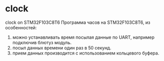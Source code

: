 # clock
clock on STM32F103C8T6
Программа часов на STM32F103C8T6, из особенностей:
1. можно устанавливать время посылая данные по UART, например подключив блютуз модуль.
2. посыл данных времени один раз в 50 секунд.
3. прием данных производится с использованием кольцевого буфера.
